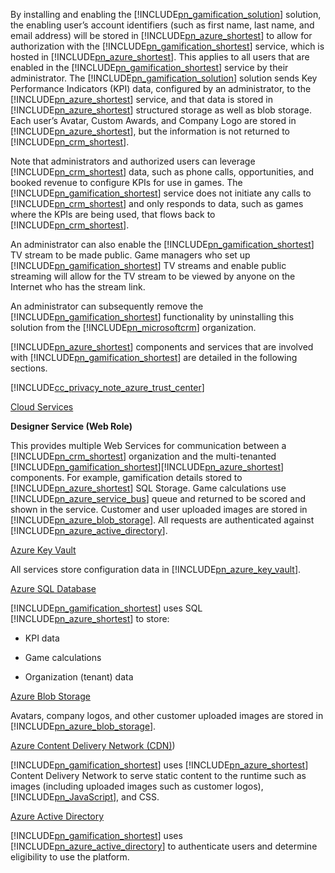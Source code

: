 ﻿By installing and enabling the [!INCLUDE[pn_gamification_solution](../includes/pn-gamification-solution-md.md)] solution, the enabling user’s account identifiers (such as first name, last name, and email address) will be stored in [!INCLUDE[pn_azure_shortest](../includes/pn-azure-shortest-md.md)] to allow for authorization with the [!INCLUDE[pn_gamification_shortest](../includes/pn-gamification-shortest-md.md)] service, which is hosted in [!INCLUDE[pn_azure_shortest](../includes/pn-azure-shortest-md.md)]. This applies to all users that are enabled in the [!INCLUDE[pn_gamification_shortest](../includes/pn-gamification-shortest-md.md)] service by their administrator. The [!INCLUDE[pn_gamification_solution](../includes/pn-gamification-solution-md.md)] solution sends Key Performance Indicators (KPI) data, configured by an administrator, to the [!INCLUDE[pn_azure_shortest](../includes/pn-azure-shortest-md.md)] service, and that data is stored in [!INCLUDE[pn_azure_shortest](../includes/pn-azure-shortest-md.md)] structured storage as well as blob storage.  Each user’s Avatar, Custom Awards, and Company Logo are stored in [!INCLUDE[pn_azure_shortest](../includes/pn-azure-shortest-md.md)], but the information is not returned to [!INCLUDE[pn_crm_shortest](../includes/pn-crm-shortest-md.md)].  
  
Note that administrators and authorized users can leverage [!INCLUDE[pn_crm_shortest](../includes/pn-crm-shortest-md.md)] data, such as phone calls, opportunities, and booked revenue to configure KPIs for use in games. The [!INCLUDE[pn_gamification_shortest](../includes/pn-gamification-shortest-md.md)] service does not initiate any calls to [!INCLUDE[pn_crm_shortest](../includes/pn-crm-shortest-md.md)] and only responds to data, such as games where the KPIs are being used, that flows back to [!INCLUDE[pn_crm_shortest](../includes/pn-crm-shortest-md.md)].  
  
An administrator can also enable the [!INCLUDE[pn_gamification_shortest](../includes/pn-gamification-shortest-md.md)] TV stream to be made public. Game managers who set up [!INCLUDE[pn_gamification_shortest](../includes/pn-gamification-shortest-md.md)] TV streams and enable public streaming will allow for the TV stream to be viewed by anyone on the Internet who has the stream link.  
  
An administrator can subsequently remove the [!INCLUDE[pn_gamification_shortest](../includes/pn-gamification-shortest-md.md)] functionality by uninstalling this solution from the [!INCLUDE[pn_microsoftcrm](../includes/pn-microsoftcrm-md.md)] organization.  
  
[!INCLUDE[pn_azure_shortest](../includes/pn-azure-shortest-md.md)] components and services that are involved with [!INCLUDE[pn_gamification_shortest](../includes/pn-gamification-shortest-md.md)] are detailed in the following sections.  
  
[!INCLUDE[cc_privacy_note_azure_trust_center](../includes/cc-privacy-note-azure-trust-center-md.md)]  
  
[Cloud Services](https://azure.microsoft.com/services/cloud-services/)  
  
 **Designer Service (Web Role)**  
  
This provides multiple Web Services for communication between a [!INCLUDE[pn_crm_shortest](../includes/pn-crm-shortest-md.md)] organization and the multi-tenanted [!INCLUDE[pn_gamification_shortest](../includes/pn-gamification-shortest-md.md)][!INCLUDE[pn_azure_shortest](../includes/pn-azure-shortest-md.md)] components.  For example, gamification details stored to [!INCLUDE[pn_azure_shortest](../includes/pn-azure-shortest-md.md)] SQL Storage.  Game calculations use [!INCLUDE[pn_azure_service_bus](../includes/pn-azure-service-bus-md.md)] queue and returned to be scored and shown in the service.  Customer and user uploaded images are stored in [!INCLUDE[pn_azure_blob_storage](../includes/pn-azure-blob-storage-md.md)].  All requests are authenticated against [!INCLUDE[pn_azure_active_directory](../includes/pn-azure-active-directory-md.md)].  
  
[Azure Key Vault](https://azure.microsoft.com/services/key-vault/)  
  
All services store configuration data in [!INCLUDE[pn_azure_key_vault](../includes/pn-azure-key-vault-md.md)].  
  
[Azure SQL Database](https://azure.microsoft.com/services/sql-database/)  
  
[!INCLUDE[pn_gamification_shortest](../includes/pn-gamification-shortest-md.md)] uses SQL [!INCLUDE[pn_azure_shortest](../includes/pn-azure-shortest-md.md)] to store:  
  
- KPI data  
  
- Game calculations  
  
- Organization (tenant) data  
  
[Azure Blob Storage](https://azure.microsoft.com/services/storage/)  
  
Avatars, company logos, and other customer uploaded images are stored in [!INCLUDE[pn_azure_blob_storage](../includes/pn-azure-blob-storage-md.md)].  
  
[Azure Content Delivery Network (CDN)](https://azure.microsoft.com/services/cdn/))  
  
[!INCLUDE[pn_gamification_shortest](../includes/pn-gamification-shortest-md.md)] uses [!INCLUDE[pn_azure_shortest](../includes/pn-azure-shortest-md.md)] Content Delivery Network to serve static content to the runtime such as images (including uploaded images such as customer logos), [!INCLUDE[pn_JavaScript](../includes/pn-javascript-md.md)], and CSS.  
  
[Azure Active Directory](https://azure.microsoft.com/services/active-directory/)  
  
[!INCLUDE[pn_gamification_shortest](../includes/pn-gamification-shortest-md.md)] uses [!INCLUDE[pn_azure_active_directory](../includes/pn-azure-active-directory-md.md)] to authenticate users and determine eligibility to use the platform.